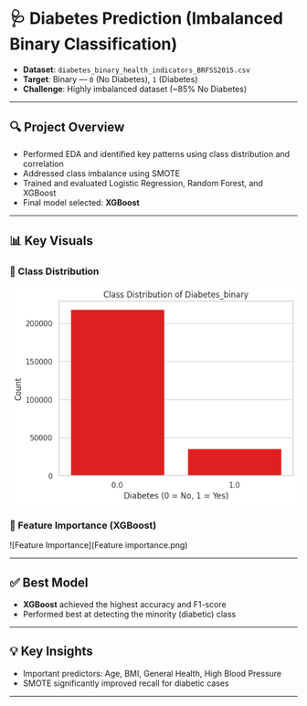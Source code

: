 # 🩺 Diabetes Prediction (Imbalanced Binary Classification)

- **Dataset**: `diabetes_binary_health_indicators_BRFSS2015.csv`
- **Target**: Binary — `0` (No Diabetes), `1` (Diabetes)
- **Challenge**: Highly imbalanced dataset (~85% No Diabetes)

---

## 🔍 Project Overview

- Performed EDA and identified key patterns using class distribution and correlation
- Addressed class imbalance using SMOTE
- Trained and evaluated Logistic Regression, Random Forest, and XGBoost
- Final model selected: **XGBoost**

---

## 📊 Key Visuals

### 🎯 Class Distribution
![Class Distribution](class_distribution.png)

### 🌟 Feature Importance (XGBoost)
![Feature Importance](Feature importance.png)

---

## ✅ Best Model
- **XGBoost** achieved the highest accuracy and F1-score
- Performed best at detecting the minority (diabetic) class

---

## 💡 Key Insights
- Important predictors: Age, BMI, General Health, High Blood Pressure
- SMOTE significantly improved recall for diabetic cases

---
